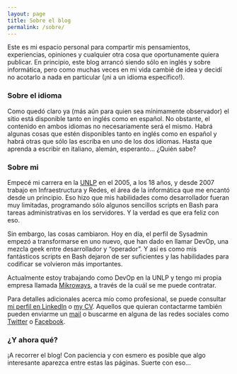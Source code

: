 ```yaml
---
layout: page
title: Sobre el blog
permalink: /sobre/
---
```


Este es mi espacio personal para compartir mis pensamientos, experiencias,
opiniones y cualquier otra cosa que oportunamente quiera publicar. En principio,
este blog arrancó siendo sólo en inglés y sobre informática, pero como muchas
veces en mi vida cambié de idea y decidí no acotarlo a nada en particular (¡ni a
un idioma específico!).

### Sobre el idioma

Como quedó claro ya (más aún para quien sea mínimamente observador) el sitio está
disponible tanto en inglés como en español. No obstante, el contenido en ambos
idiomas no necesariamente será el mismo. Habrá algunas cosas que estén
disponibles tanto en inglés como en español y habrá otras que sólo las escriba
en uno de los dos idiomas. Hasta que aprenda a escribir en italiano, alemán,
esperanto... ¿Quién sabe?

### Sobre mi

Empecé mi carrera en la [UNLP][UNLP] en el 2005, a los 18 años, y desde 2007
trabajo en Infraestructura y Redes, el área de la informática que me encantó
desde un principio. Eso hizo que mis habilidades como desarrollador fueran muy
limitadas, programando sólo algunos sencillos scripts en Bash para tareas
administrativas en los servidores. Y la verdad es que era feliz con eso.

Sin embargo, las cosas cambiaron. Hoy en día, el perfil de Sysadmin empezó a
transformarse en uno nuevo, que han dado en llamar DevOp, una mezcla geek entre
desarrollador y “operador”. Y así es como mis fantásticos scripts en Bash
dejaron de ser suficientes y las habilidades para codificar se volvieron más
importantes.

Actualmente estoy trabajando como DevOp en la UNLP y tengo mi propia empresa
llamada [Mikroways][Mikroways], a través de la cuál se me puede contratar.

Para detalles adicionales acerca mío como profesional, se puede consultar
[mi perfil en LinkedIn][LinkedIn] o [my CV][CV]. Aquellos que quieran contactarme
también pueden enviarme un [mail][Mail] o buscarme en alguna de las redes
sociales como [Twitter][Twitter] o [Facebook][Facebook].

### ¿Y ahora qué?

¡A recorrer el blog! Con paciencia y con esmero es posible que algo interesante
aparezca entre estas las páginas. Suerte con eso...

[CV]:         http://leandroditommaso.com.ar/wp-content/uploads/2014/10/CV_2014_TB.pdf
[Facebook]:   https://www.facebook.com/leoditommaso
[LinkedIn]:   http://ar.linkedin.com/in/leandroditommaso/
[Mail]:       mailto:leandro.ditommaso@mikroways.net
[Mikroways]:  http://www.mikroways.net
[Twitter]:    https://twitter.com/leoditommaso
[UNLP]:       http://www.unlp.edu.ar
